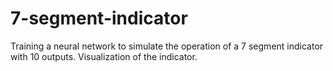 # 7-segment-indicator
Training a neural network to simulate the operation of a 7 segment indicator with 10 outputs. Visualization of the indicator.
